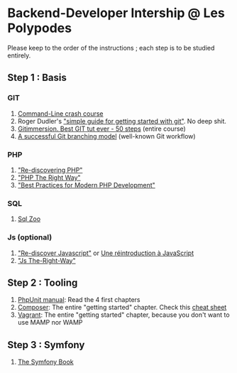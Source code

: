 # Backend-Developer Intership @ Les Polypodes

Please keep to the order of the instructions ; each step is to be studied entirely. 

## Step 1 : Basis

### GIT

1. [Command-Line crash course](http://cli.learncodethehardway.org/book/)
2. Roger Dudler's ["simple guide for getting started with git"](http://rogerdudler.github.com/git-guide). No deep shit.
3. [Gitimmersion. Best GIT tut ever - 50 steps](http://gitimmersion.com) (entire course)
4. [A successful Git branching model](http://nvie.com/posts/a-successful-git-branching-model) (well-known Git workflow)

### PHP

1. ["Re-discovering PHP"](http://edu.williamdurand.fr/php-slides/index.html)
2. ["PHP The Right Way"](http://www.phptherightway.com)
3. ["Best Practices for Modern PHP Development"](https://www.airpair.com/php/posts/best-practices-for-modern-php-development)

### SQL

1. [Sql Zoo](http://sqlzoo.net/wiki/Main_Page)

### Js (optional)

1. ["Re-discover Javascript"](http://gitbookio.github.io/javascript) or [Une réintroduction à JavaScript](https://developer.mozilla.org/fr/docs/Web/JavaScript/Une_r%C3%A9introduction_%C3%A0_JavaScript#Introduction-)
2. ["Js The-Right-Way"](http://jstherightway.org/)


## Step 2 : Tooling

1. [PhpUnit manual](http://phpunit.de/manuel): Read the 4 first chapters
2. [Composer](http://getcomposer.org): The entire "getting started" chapter. Check this [cheat sheet](http://composer.json.jolicode.com/)
3. [Vagrant](http://vagrantup.com): The entire "getting started" chapter, because you don't want to use MAMP nor WAMP

## Step 3 : Symfony

1. [The Symfony Book](http://symfony.com/doc/current/book/index.html)


